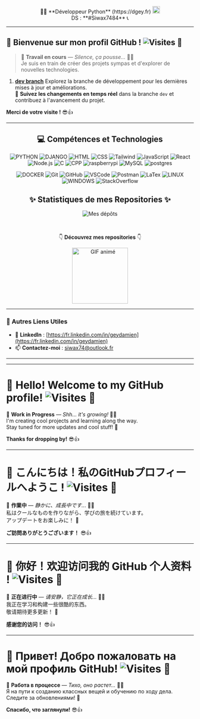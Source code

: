 <div align="center">  
    👨‍💻 **Développeur Python** (https://dgey.fr)  
    <img src="https://github.com/user-attachments/assets/a9ee410a-339f-42b5-91ae-79c948c52fc0" alt="image" width="20" height="20">  
</div>

<div align="center">
    DS : **#Siwax7484** 📞  
</div>

---

## 👋 **Bienvenue sur mon profil GitHub !** ![Visites](https://visitor-badge.laobi.icu/badge?page_id=Siwax74.visitor-badge) 👋

> 🚧 **Travail en cours** — *Silence, ça pousse...* 🌱✨  
Je suis en train de créer des projets sympas et d'explorer de nouvelles technologies.

1. [**dev branch**](https://github.com/siwax74/P13_SECURE_MYSQL_EPIC_EVENTS)
   Explorez la branche de développement pour les dernières mises à jour et améliorations.  
   🔄 **Suivez les changements en temps réel** dans la branche `dev` et contribuez à l'avancement du projet.

**Merci de votre visite !** 😎👍

---

<div align="center"><h2> 💻 Compétences et Technologies</h2>

<!-- Voici les icônes de vos compétences via Skillicons -->
![PYTHON](https://skillicons.dev/icons?i=python&perline=13)
![DJANGO](https://skillicons.dev/icons?i=django&perline=13)
![HTML](https://skillicons.dev/icons?i=html&perline=13)
![CSS](https://skillicons.dev/icons?i=css&perline=13)
![Tailwind](https://skillicons.dev/icons?i=tailwind&perline=13)
![JavaScript](https://skillicons.dev/icons?i=js&perline=13)
![React](https://skillicons.dev/icons?i=react&perline=13)
![Node.js](https://skillicons.dev/icons?i=nodejs&perline=13)
![C](https://skillicons.dev/icons?i=c&perline=13)
![CPP](https://skillicons.dev/icons?i=cpp&perline=13)
![raspberrypi](https://skillicons.dev/icons?i=raspberrypi&perline=13)
![MySQL](https://skillicons.dev/icons?i=mysql&perline=13)
![postgres](https://skillicons.dev/icons?i=postgres&perline=13)

![DOCKER](https://skillicons.dev/icons?i=docker&perline=13)
![Git](https://skillicons.dev/icons?i=git&perline=13)
![GitHub](https://skillicons.dev/icons?i=github&perline=13)
![VSCode](https://skillicons.dev/icons?i=vscode&perline=13)
![Postman](https://skillicons.dev/icons?i=postman&perline=13)
![LaTex](https://skillicons.dev/icons?i=latex&perline=13)
![LINUX](https://skillicons.dev/icons?i=linux&perline=13)
![WINDOWS](https://skillicons.dev/icons?i=windows&perline=13)
![StackOverflow](https://skillicons.dev/icons?i=stackoverflow&perline=13)
</div>

<div align="center">
    <h2>✨ Statistiques de mes Repositories ✨</h2>

![Mes dépôts](https://github-readme-stats.vercel.app/api/top-langs/?username=Siwax74&layout=compact&theme=radical)

<br>

👇 **Découvrez mes repositories** 👇

<a href="https://github.com/siwax74?tab=repositories">
    <img src="https://media2.giphy.com/media/v1.Y2lkPTc5MGI3NjExbGlwMWtzNWVxZjZ3ZW03cmR2aHZiMjI3aXJvcWVmMTFqMXF1bmszZiZlcD12MV9pbnRlcm5hbF9naWZfYnlfaWQmY3Q9Zw/j4tkXKMHSJaeTpx4a6/200.webp" alt="GIF animé" width="150"/>
</a>

</div>

---

### 🔗 **Autres Liens Utiles**

- 💼 **LinkedIn** : [https://fr.linkedin.com/in/geydamien](https://fr.linkedin.com/in/geydamien)
- 📫 **Contactez-moi** : siwax74@outlook.fr

---

---

# 👋 **Hello! Welcome to my GitHub profile!** ![Visites](https://visitor-badge.laobi.icu/badge?page_id=Siwax74.visitor-badge) 👋

🚧 **Work in Progress** — *Shh... it's growing!* 🌱✨  
I'm creating cool projects and learning along the way.  
Stay tuned for more updates and cool stuff! 🚀

**Thanks for dropping by!** 😎👍

---

# 👋 **こんにちは！私のGitHubプロフィールへようこ !** ![Visites](https://visitor-badge.laobi.icu/badge?page_id=Siwax74.visitor-badge) 👋

🚧 **作業中** — *静かに、成長中です...* 🌱✨  
私はクールなものを作りながら、学びの旅を続けています。  
アップデートをお楽しみに！ 🚀

**ご訪問ありがとうございます！** 😎👍

---

# 👋 **你好！欢迎访问我的 GitHub 个人资料 !** ![Visites](https://visitor-badge.laobi.icu/badge?page_id=Siwax74.visitor-badge) 👋

🚧 **正在进行中** — *请安静，它正在成长...* 🌱✨  
我正在学习和构建一些很酷的东西。  
敬请期待更多更新！ 🚀

**感谢您的访问！** 😎👍

---

# 👋 **Привет! Добро пожаловать на мой профиль GitHub!** ![Visites](https://visitor-badge.laobi.icu/badge?page_id=Siwax74.visitor-badge) 👋

🚧 **Работа в процессе** — *Тихо, оно растет...* 🌱✨  
Я на пути к созданию классных вещей и обучению по ходу дела.  
Следите за обновлениями! 🚀

**Спасибо, что заглянули!** 😎👍
